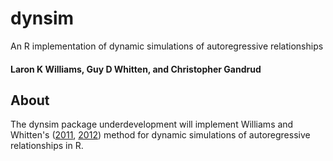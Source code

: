 dynsim
======

An R implementation of dynamic simulations of autoregressive relationships

#### Laron K Williams, Guy D Whitten, and Christopher Gandrud

## About 

The dynsim package underdevelopment will implement Williams and Whitten's ([2011](http://www.stata-journal.com/article.html?article=st0242), [2012](http://web.missouri.edu/~williamslaro/Williams%20and%20Whitten%202012.pdf)) method for dynamic simulations of autoregressive relationships in R.
